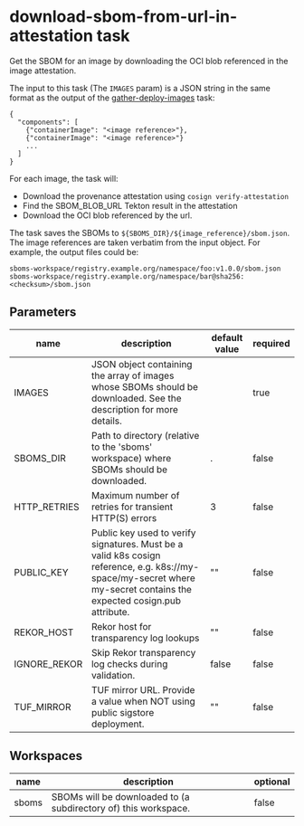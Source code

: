 # download-sbom-from-url-in-attestation task

Get the SBOM for an image by downloading the OCI blob referenced in the image attestation.

The input to this task (The `IMAGES` param) is a JSON string in the same format as the output
of the [gather-deploy-images][gather-deploy-images] task:

    {
      "components": [
        {"containerImage": "<image reference>"},
        {"containerImage": "<image reference>"}
        ...
      ]
    }

For each image, the task will:
* Download the provenance attestation using `cosign verify-attestation`
* Find the SBOM_BLOB_URL Tekton result in the attestation
* Download the OCI blob referenced by the url.

The task saves the SBOMs to `${SBOMS_DIR}/${image_reference}/sbom.json`. The image references
are taken verbatim from the input object. For example, the output files could be:

    sboms-workspace/registry.example.org/namespace/foo:v1.0.0/sbom.json
    sboms-workspace/registry.example.org/namespace/bar@sha256:<checksum>/sbom.json

[gather-deploy-images]: https://github.com/redhat-appstudio/build-definitions/tree/main/task/gather-deploy-images

## Parameters
|name|description|default value|required|
|---|---|---|---|
|IMAGES|JSON object containing the array of images whose SBOMs should be downloaded. See the description for more details.||true|
|SBOMS_DIR|Path to directory (relative to the 'sboms' workspace) where SBOMs should be downloaded.|.|false|
|HTTP_RETRIES|Maximum number of retries for transient HTTP(S) errors|3|false|
|PUBLIC_KEY|Public key used to verify signatures. Must be a valid k8s cosign reference, e.g. k8s://my-space/my-secret where my-secret contains the expected cosign.pub attribute.|""|false|
|REKOR_HOST|Rekor host for transparency log lookups|""|false|
|IGNORE_REKOR|Skip Rekor transparency log checks during validation.|false|false|
|TUF_MIRROR|TUF mirror URL. Provide a value when NOT using public sigstore deployment.|""|false|

## Workspaces
|name|description|optional|
|---|---|---|
|sboms|SBOMs will be downloaded to (a subdirectory of) this workspace.|false|
